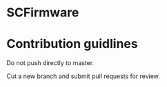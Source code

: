 # SCFirmware

# Contribution guidlines

Do not push directly to master.

Cut a new branch and submit pull requests for review.
